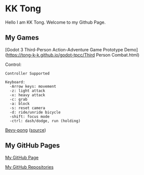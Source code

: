 # KK Tong

Hello I am KK Tong. Welcome to my Github Page.

## My Games

[Godot 3 Third-Person Action-Adventure Game Prototype Demo](https://tong-k-k.github.io/godot-tpcc/Third Person Combat.html)

  Control:
  
    Controller Supported
    
    Keyboard:
      -Arrow keys: movement
      -z: light attack
      -x: heavy attack
      -c: grab
      -a: block
      -s: reset camera
      -d: ride/unride bicycle
      -shift: focus mode 
      -ctrl: dash/dodge, run (holding) 

[Bevy-pong](https://tong-k-k.github.io/bevy-pong) ([source](https://github.com/tong-k-k/bevy-pong))

## My GitHub Pages

[My GitHub Page](https://tong-k-k.github.io/)

[My GitHub Repositories](https://github.com/tong-k-k)


